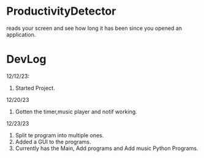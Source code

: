 # ProductivityDetector
reads your screen and see how long it has been since you opened an application.
# DevLog
12/12/23:
1. Started Project.


12/20/23
1. Gotten the timer,music player and notif working.

12/23/23
1. Split te program into multiple ones.
2. Added a GUI to the programs.
3. Currently has the Main, Add programs and Add music Python Programs.
